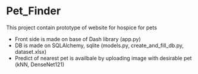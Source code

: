 # Pet_Finder
This project contain prototype of website for hospice for pets
- Front side is made on base of Dash library (app.py)
- DB is made on SQLAlchemy, sqlite (models.py, create_and_fill_db.py, dataset.xlsx)
- Predict of nearest pet is availbale by uploading image with desirable pet (kNN, DenseNet121)
